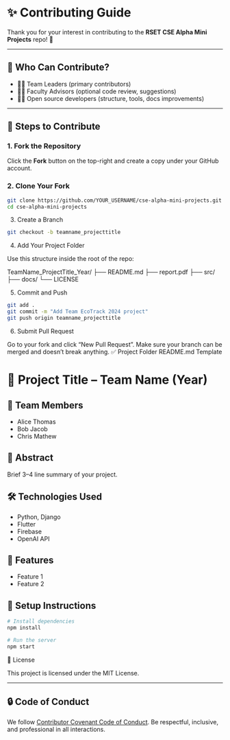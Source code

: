 # ✨ Contributing Guide

Thank you for your interest in contributing to the **RSET CSE Alpha Mini Projects** repo! 🎉

---

## 📌 Who Can Contribute?

- 🧑‍🎓 Team Leaders (primary contributors)
- 👩‍🏫 Faculty Advisors (optional code review, suggestions)
- 🧑‍💻 Open source developers (structure, tools, docs improvements)

---

## 🚀 Steps to Contribute

### 1. Fork the Repository

Click the **Fork** button on the top-right and create a copy under your GitHub account.

### 2. Clone Your Fork

```bash
git clone https://github.com/YOUR_USERNAME/cse-alpha-mini-projects.git
cd cse-alpha-mini-projects
```
3. Create a Branch
```bash
git checkout -b teamname_projecttitle
```
4. Add Your Project Folder

Use this structure inside the root of the repo:

TeamName_ProjectTitle_Year/
├── README.md
├── report.pdf
├── src/
├── docs/
└── LICENSE

5. Commit and Push
```bash
git add .
git commit -m "Add Team EcoTrack 2024 project"
git push origin teamname_projecttitle
```
6. Submit Pull Request

Go to your fork and click “New Pull Request”. Make sure your branch can be merged and doesn’t break anything.
✅ Project Folder README.md Template

# 🌱 Project Title – Team Name (Year)

## 👥 Team Members
- Alice Thomas
- Bob Jacob
- Chris Mathew

## 🧠 Abstract
Brief 3–4 line summary of your project.

## 🛠️ Technologies Used
- Python, Django
- Flutter
- Firebase
- OpenAI API

## 🚀 Features
- Feature 1
- Feature 2

## 🔧 Setup Instructions
```bash
# Install dependencies
npm install

# Run the server
npm start
```
📄 License

This project is licensed under the MIT License.


---

## 🔒 Code of Conduct

We follow [Contributor Covenant Code of Conduct](https://www.contributor-covenant.org/version/2/1/code_of_conduct/). Be respectful, inclusive, and professional in all interactions.

